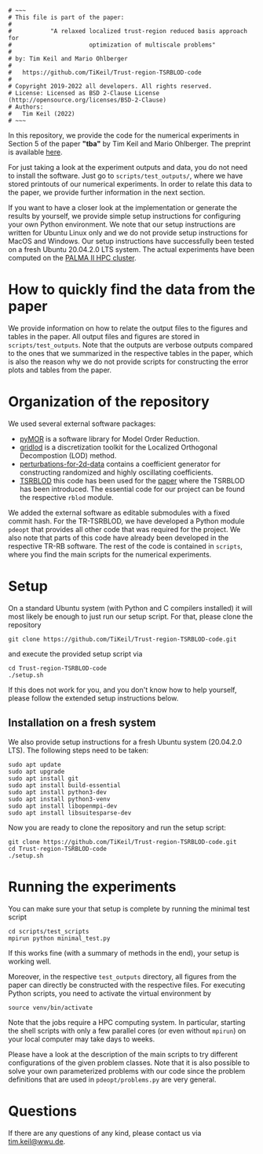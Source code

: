 ```
# ~~~
# This file is part of the paper:
#
#           "A relaxed localized trust-region reduced basis approach for
#                      optimization of multiscale problems"
#
# by: Tim Keil and Mario Ohlberger
#
#   https://github.com/TiKeil/Trust-region-TSRBLOD-code
#
# Copyright 2019-2022 all developers. All rights reserved.
# License: Licensed as BSD 2-Clause License (http://opensource.org/licenses/BSD-2-Clause)
# Authors:
#   Tim Keil (2022)
# ~~~
```

In this repository, we provide the code for the numerical experiments in Section 5
of the paper **"tba"** by Tim Keil and Mario Ohlberger.
The preprint is available [here](https://arxiv.org/).

For just taking a look at the experiment outputs and data, you do not need to
install the software. Just go to `scripts/test_outputs/`,
where we have stored printouts of our numerical experiments.
In order to relate this data to the paper, we provide further information in the next section.

If you want to have a closer look at the implementation or generate the results by
yourself, we provide simple setup instructions for configuring your own Python environment.
We note that our setup instructions are written for Ubuntu Linux only and we do not provide
setup instructions for MacOS and Windows.
Our setup instructions have successfully been tested on a fresh Ubuntu 20.04.2.0 LTS system.
The actual experiments have been computed on the
[PALMA II HPC cluster](<https://www.uni-muenster.de/IT/en/services/unterstuetzungsleistung/hpc/index.shtml>).

# How to quickly find the data from the paper

We provide information on how to relate the output files to the figures and tables in the paper.
All output files and figures are stored in `scripts/test_outputs`.
Note that the outputs are verbose outputs compared to the ones that we summarized in the respective tables in the paper,
which is also the reason why we do not provide scripts for constructing the error plots and
tables from the paper.

# Organization of the repository

We used several external software packages:

- [pyMOR](https://pymor.org) is a software library for Model Order Reduction.
- [gridlod](https://github.com/fredrikhellman/gridlod) is a discretization toolkit for the
Localized Orthogonal Decompostion (LOD) method. 
- [perturbations-for-2d-data](https://github.com/TiKeil/perturbations-for-2d-data) contains
a coefficient generator for constructing randomized and highly oscillating coefficients.
- [TSRBLOD](https://github.com/TiKeil/Two-scale-RBLOD) this code has been used for the [paper](https://arxiv.org/abs/2111.08643) where the TSRBLOD has been introduced. The essential code for our project can be found the respective `rblod` module.

We added the external software as editable submodules with a fixed commit hash.
For the TR-TSRBLOD, we have developed a Python module `pdeopt` that provides all other code that was required for the project. We also note that parts of this code have already been developed in the respective TR-RB software.
The rest of the code is contained in `scripts`, where you find the main scripts for the numerical experiments.

# Setup

On a standard Ubuntu system (with Python and C compilers installed) it will most likely be enough
to just run our setup script. For that, please clone the repository

```
git clone https://github.com/TiKeil/Trust-region-TSRBLOD-code.git
```

and execute the provided setup script via 

```
cd Trust-region-TSRBLOD-code
./setup.sh
```

If this does not work for you, and you don't know how to help yourself,
please follow the extended setup instructions below.

## Installation on a fresh system

We also provide setup instructions for a fresh Ubuntu system (20.04.2.0 LTS).
The following steps need to be taken:

```
sudo apt update
sudo apt upgrade
sudo apt install git
sudo apt install build-essential
sudo apt install python3-dev
sudo apt install python3-venv
sudo apt install libopenmpi-dev
sudo apt install libsuitesparse-dev
```

Now you are ready to clone the repository and run the setup script:

```
git clone https://github.com/TiKeil/Trust-region-TSRBLOD-code.git
cd Trust-region-TSRBLOD-code
./setup.sh
```

# Running the experiments

You can make sure your that setup is complete by running the minimal test script
```
cd scripts/test_scripts
mpirun python minimal_test.py
```

If this works fine (with a summary of methods in the end), your setup is working well.

Moreover, in the respective `test_outputs` directory, all figures from the paper can directly be constructed with the respective files.
For executing Python scripts, you need to activate the virtual environment by

```
source venv/bin/activate
```

Note that the jobs require a HPC computing system.
In particular, starting the shell scripts with only a few parallel cores (or even without `mpirun`)
on your local computer may take days to weeks.

Please have a look at the description of the main scripts to try different configurations of the given problem classes.
Note that it is also possible to solve your own parameterized problems with our code since the problem definitions that are used in
`pdeopt/problems.py` are very general. 

# Questions

If there are any questions of any kind, please contact us via <tim.keil@wwu.de>.
